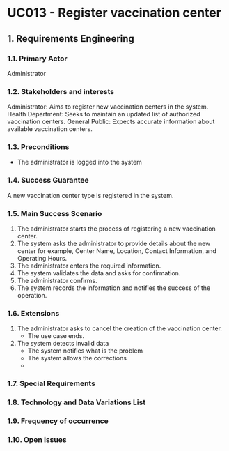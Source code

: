 # UC013 - Register vaccination center

## 1. Requirements Engineering

### 1.1. Primary Actor
Administrator

### 1.2. Stakeholders and interests
Administrator: Aims to register new vaccination centers in the system.
Health Department: Seeks to maintain an updated list of authorized vaccination centers.
General Public: Expects accurate information about available vaccination centers.

### 1.3. Preconditions
- The administrator is logged into the system

### 1.4. Success Guarantee
A new vaccination center type is registered in the system.

### 1.5. Main Success Scenario
1. The administrator starts the process of registering a new vaccination center.
2. The system asks the administrator to provide details about the new center for example, Center Name, Location, Contact Information, and Operating Hours.
3. The administrator enters the required information.
4. The system validates the data and asks for confirmation.
5. The administrator confirms.
6. The system records the information and notifies the success of the operation.

### 1.6. Extensions
1. The administrator asks to cancel the creation of the vaccination center.
   - The use case ends.
2. The system detects invalid data
    - The system notifies what is the problem
    - The system allows the corrections
    - 
### 1.7. Special Requirements

### 1.8. Technology and Data Variations List

### 1.9. Frequency of occurrence

### 1.10. Open issues